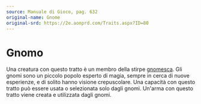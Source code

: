 ```yaml
---
source: Manuale di Gioco, pag. 632
original-name: Gnome
original-srd: https://2e.aonprd.com/Traits.aspx?ID=80
---
```


# Gnomo

Una creatura con questo tratto è un membro della stirpe
[gnomesca](/stirpi/gnomo). Gli gnomi sono un piccolo popolo esperto di magia,
sempre in cerca di nuove esperienze, e di solito hanno visione crepuscolare. Una
capacità con questo tratto può essere usata o selezionata solo dagli gnomi.
Un'arma con questo tratto viene creata e utilizzata dagli gnomi.
